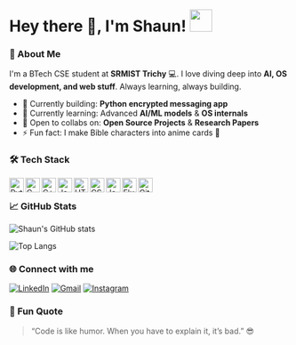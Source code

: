 # Hey there 👋, I'm Shaun! <img src="https://media.giphy.com/media/hvRJCLFzcasrR4ia7z/giphy.gif" width="40">

### 🔭 About Me
I'm a BTech CSE student at **SRMIST Trichy** 💻. I love diving deep into **AI, OS development, and web stuff**. Always learning, always building.  
- 🔭 Currently building: **Python encrypted messaging app**  
- 🌱 Currently learning: Advanced **AI/ML models** & **OS internals**  
- 👯 Open to collabs on: **Open Source Projects** & **Research Papers**  
- ⚡ Fun fact: I make Bible characters into anime cards 🎴

### 🛠️ Tech Stack
<img align="left" alt="Python" width="26px" src="https://cdn.jsdelivr.net/gh/devicons/devicon/icons/python/python-original.svg" />
<img align="left" alt="C" width="26px" src="https://cdn.jsdelivr.net/gh/devicons/devicon/icons/c/c-original.svg" />
<img align="left" alt="C++" width="26px" src="https://cdn.jsdelivr.net/gh/devicons/devicon/icons/cplusplus/cplusplus-original.svg" />
<img align="left" alt="Java" width="26px" src="https://cdn.jsdelivr.net/gh/devicons/devicon/icons/java/java-original.svg" />
<img align="left" alt="HTML" width="26px" src="https://cdn.jsdelivr.net/gh/devicons/devicon/icons/html5/html5-original.svg" />
<img align="left" alt="CSS" width="26px" src="https://cdn.jsdelivr.net/gh/devicons/devicon/icons/css3/css3-original.svg" />
<img align="left" alt="JavaScript" width="26px" src="https://cdn.jsdelivr.net/gh/devicons/devicon/icons/javascript/javascript-original.svg" />
<img align="left" alt="Flutter" width="26px" src="https://cdn.jsdelivr.net/gh/devicons/devicon/icons/flutter/flutter-original.svg" />
<img align="left" alt="Git" width="26px" src="https://cdn.jsdelivr.net/gh/devicons/devicon/icons/git/git-original.svg" />
<br />

### 📈 GitHub Stats
![Shaun's GitHub stats](https://github-readme-stats.vercel.app/api?username=s-shaunbenedict&show_icons=true&theme=radical)

![Top Langs](https://github-readme-stats.vercel.app/api/top-langs/?username=s-shaunbenedict&layout=compact&theme=radical)

### 🌐 Connect with me
[![LinkedIn](https://img.shields.io/badge/LinkedIn-0A66C2?style=for-the-badge&logo=linkedin&logoColor=white)](https://www.linkedin.com/in/s-shaunbenedict/)
[![Gmail](https://img.shields.io/badge/Gmail-D14836?style=for-the-badge&logo=gmail&logoColor=white)](mailto:s.shaunbenedict@gmail.com)
[![Instagram](https://img.shields.io/badge/Instagram-E4405F?style=for-the-badge&logo=instagram&logoColor=white)](https://instagram.com/)

### 💬 Fun Quote
> “Code is like humor. When you have to explain it, it’s bad.” 😎
